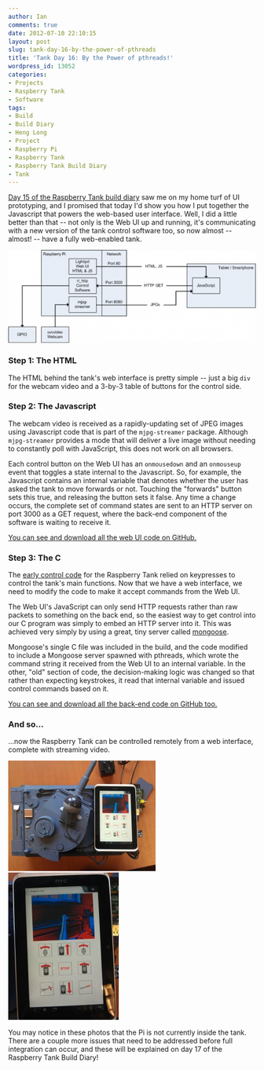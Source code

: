 ```yaml
---
author: Ian
comments: true
date: 2012-07-10 22:10:15
layout: post
slug: tank-day-16-by-the-power-of-pthreads
title: 'Tank Day 16: By the Power of pthreads!'
wordpress_id: 13052
categories:
- Projects
- Raspberry Tank
- Software
tags:
- Build
- Build Diary
- Heng Long
- Project
- Raspberry Pi
- Raspberry Tank
- Raspberry Tank Build Diary
- Tank
---
```


[Day 15 of the Raspberry Tank build diary](../tank-day-15-web-interface-prototyping/) saw me on my home turf of UI prototyping, and I promised that today I'd show you how I put together the Javascript that powers the web-based user interface.  Well, I did a little better than that -- not only is the Web UI up and running, it's communicating with a new version of the tank control software too, so now almost -- almost! -- have a fully web-enabled tank.

[![Raspberry Tank HTTP Interfaces](/raspberrytank/http_interfaces-600x225.png)](/raspberrytank/http_interfaces.png)

### Step 1: The HTML

The HTML behind the tank's web interface is pretty simple -- just a big `div` for the webcam video and a 3-by-3 table of buttons for the control side.

### Step 2: The Javascript

The webcam video is received as a rapidly-updating set of JPEG images using Javascript code that is part of the `mjpg-streamer` package.  Although `mjpg-streamer` provides a mode that will deliver a live image without needing to constantly poll with JavaScript, this does not work on all browsers.

Each control button on the Web UI has an `onmousedown` and an `onmouseup` event that toggles a state internal to the Javascript.  So, for example, the Javascript contains an internal variable that denotes whether the user has asked the tank to move forwards or not.  Touching the "forwards" button sets this true, and releasing the button sets it false.  Any time a change occurs, the complete set of command states are sent to an HTTP server on port 3000 as a GET request, where the back-end component of the software is waiting to receive it.

[You can see and download all the web UI code on GitHub.](https://github.com/ianrenton/raspberrytank/tree/master/web-ui)

### Step 3: The C

The [early control code](/hardware/tank-day-10-wireless-enabled/) for the Raspberry Tank relied on keypresses to control the tank's main functions.  Now that we have a web interface, we need to modify the code to make it accept commands from the Web UI.

The Web UI's JavaScript can only send HTTP requests rather than raw packets to something on the back end, so the easiest way to get control into our C program was simply to embed an HTTP server into it.  This was achieved very simply by using a great, tiny server called [mongoose](https://code.google.com/p/mongoose/).

Mongoose's single C file was included in the build, and the code modified to include a Mongoose server spawned with pthreads, which wrote the command string it received from the Web UI to an internal variable.  In the other, "old" section of code, the decision-making logic was changed so that rather than expecting keystrokes, it read that internal variable and issued control commands based on it.

[You can see and download all the back-end code on GitHub too.](https://github.com/ianrenton/raspberrytank/tree/master/rt_http)

### And so...

...now the Raspberry Tank can be controlled remotely from a web interface, complete with streaming video.

[![Web UI on Tank](/raspberrytank/IMG_20120709_124816-300x225.jpg)](/raspberrytank/IMG_20120709_124816.jpg) [![Close-up of Web UI](/raspberrytank/IMG_20120709_124826-225x300.jpg)](/raspberrytank/IMG_20120709_124826.jpg)

You may notice in these photos that the Pi is not currently inside the tank.  There are a couple more issues that need to be addressed before full integration can occur, and these will be explained on day 17 of the Raspberry Tank Build Diary!
